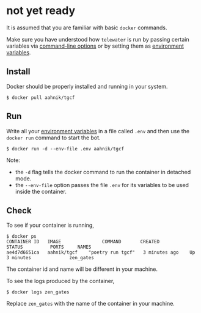 # not yet ready

It is assumed that you are familiar with basic `docker` commands.

Make sure you have understood how `telewater` is run by passing certain variables via [command-line options](https://github.com/aahnik/tgcf/wiki/CLI-usage) or by setting them as [environment variables](https://github.com/aahnik/tgcf/wiki/Environment-Variables). 

## Install

Docker should be properly installed and running in your system.

```shell
$ docker pull aahnik/tgcf
```

## Run

Write all your [environment variables](https://github.com/aahnik/telewater/wiki/Environment-Variables#create-a-env-file) in a file called `.env` and then use the `docker run` command to start the bot.

```shell
$ docker run -d --env-file .env aahnik/tgcf
```

Note:
- the `-d` flag tells the docker command to run the container in detached mode.
- the `--env-file` option passes the file `.env` for its variables to be used inside the container.


## Check

To see if your container is running,

```shell
$ docker ps
CONTAINER ID   IMAGE               COMMAND       CREATED          STATUS          PORTS     NAMES
ae4d7d6651ca   aahnik/tgcf    "poetry run tgcf"   3 minutes ago    Up 3 minutes              zen_gates

```

The container id and name will be different in your machine.

To see the logs produced by the container,

```shell
$ docker logs zen_gates
```

Replace `zen_gates` with the name of the container in your machine.



